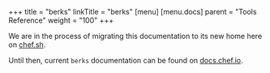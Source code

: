 +++
title = "berks"
linkTitle = "berks"
[menu]
  [menu.docs]
    parent = "Tools Reference"
    weight = "100"
+++

We are in the process of migrating this documentation to its new home here on [chef.sh](https://chef.sh).

Until then, current `berks` documentation can be found on [docs.chef.io](https://docs.chef.io/berkshelf.html).
